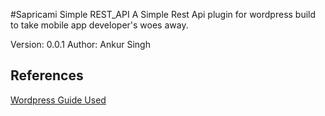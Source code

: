 #Sapricami Simple REST_API
A Simple Rest Api plugin for wordpress build to take mobile app developer's woes away.

Version: 0.0.1
Author: Ankur Singh

## References

[Wordpress Guide Used](https://developer.wordpress.org/rest-api/extending-the-rest-api/adding-custom-endpoints/)